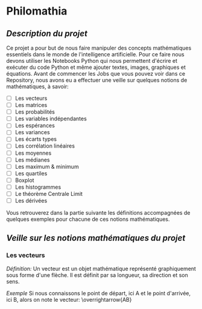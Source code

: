 # Philomathia
 
## *Description du projet*
Ce projet a pour but de nous faire manipuler des concepts mathématiques essentiels dans le monde de l'intelligence artificielle.
Pour ce faire nous devons utiliser les Notebooks Python qui nous permettent d'écrire et exécuter du code Python et même ajouter textes, images, graphiques et équations. 
Avant de commencer les Jobs que vous pouvez voir dans ce Repository, nous avons eu a effectuer une veille sur quelques notions de mathématiques, à savoir: 
- [ ] Les vecteurs
- [ ] Les matrices
- [ ] Les probabilités
- [ ] Les variables indépendantes
- [ ] Les espérances
- [ ] Les variances
- [ ] Les écarts types
- [ ] Les corrélation linéaires
- [ ] Les moyennes
- [ ] Les médianes
- [ ] Les maximum & minimum
- [ ] Les quartiles
- [ ] Boxplot
- [ ] Les histogrammes
- [ ] Le théorème Centrale Limit
- [ ] Les dérivées

Vous retrouverez dans la partie suivante les définitions accompagnées de quelques exemples pour chacune de ces notions mathématiques.

## *Veille sur les notions mathématiques du projet*

### **Les vecteurs**
*Définition:*
Un vecteur est un objet mathématique représenté graphiquement sous forme d'une flèche. Il est définit par sa longueur, sa direction et son sens. 

*Exemple*
Si nous connaissons le point de départ, ici A et le point d'arrivée, ici B, alors on note le vecteur: \overrightarrow{AB}